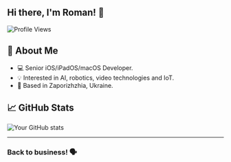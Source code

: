 ## Hi there, I'm Roman! 👋
![Profile Views](https://komarev.com/ghpvc/?username=programming086&style=flat-square&color=blue)

## 🚀 About Me
- 💻 Senior iOS/iPadOS/macOS Developer.
- 💡 Interested in AI, robotics, video technologies and IoT.
- 📍 Based in Zaporizhzhia, Ukraine.

## 📈 GitHub Stats
![Your GitHub stats](https://github-readme-stats.vercel.app/api?username=programming086&show_icons=true&theme=radical)

---

### Back to business! 🗣️

